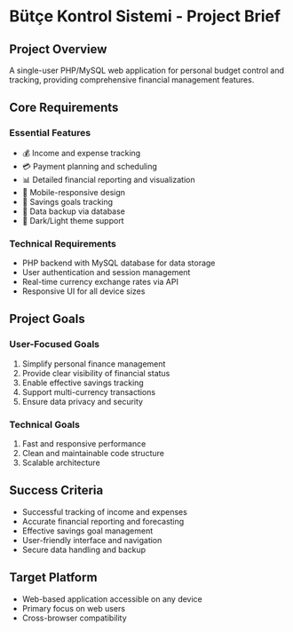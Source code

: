 # Bütçe Kontrol Sistemi - Project Brief

## Project Overview
A single-user PHP/MySQL web application for personal budget control and tracking, providing comprehensive financial management features.

## Core Requirements

### Essential Features
- 💰 Income and expense tracking
- 💳 Payment planning and scheduling
- 📊 Detailed financial reporting and visualization
- 📱 Mobile-responsive design
- 🎯 Savings goals tracking
- 🔄 Data backup via database
- 🌙 Dark/Light theme support

### Technical Requirements
- PHP backend with MySQL database for data storage
- User authentication and session management
- Real-time currency exchange rates via API
- Responsive UI for all device sizes

## Project Goals

### User-Focused Goals
1. Simplify personal finance management
2. Provide clear visibility of financial status
3. Enable effective savings tracking
4. Support multi-currency transactions
5. Ensure data privacy and security

### Technical Goals
1. Fast and responsive performance
2. Clean and maintainable code structure
3. Scalable architecture

## Success Criteria
- Successful tracking of income and expenses
- Accurate financial reporting and forecasting
- Effective savings goal management
- User-friendly interface and navigation
- Secure data handling and backup

## Target Platform
- Web-based application accessible on any device
- Primary focus on web users
- Cross-browser compatibility
